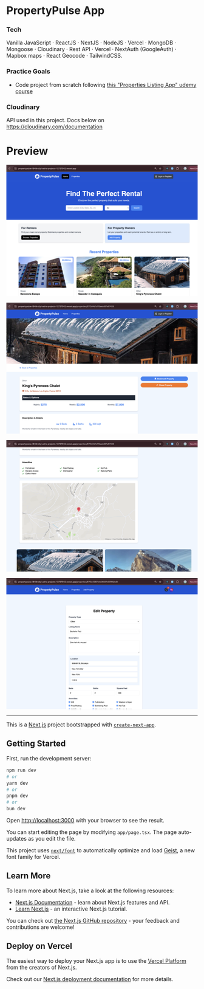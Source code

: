 # PropertyPulse App

### Tech

Vanilla JavaScript · ReactJS · NextJS · NodeJS · Vercel · MongoDB · Mongoose · Cloudinary · Rest API · Vercel · NextAuth (GoogleAuth) · Mapbox maps · React Geocode · TailwindCSS.

### Practice Goals

- Code project from scratch following [this "Properties Listing App" udemy course](https://www.udemy.com/course/nextjs-from-scratch/)

### Cloudinary

API used in this project. Docs below on https://cloudinary.com/documentation

# Preview

![PropertyPulse App, by Adri](https://raw.githubusercontent.com/0xadri/propertypulse/refs/heads/main/public/screenshots/Screenshot%202025-04-15%20at%2018.00.58.png)

![PropertyPulse App, by Adri](https://raw.githubusercontent.com/0xadri/propertypulse/refs/heads/main/public/screenshots/Screenshot%202025-04-15%20at%2018.01.22.png)

![PropertyPulse App, by Adri](https://raw.githubusercontent.com/0xadri/propertypulse/refs/heads/main/public/screenshots/Screenshot%202025-04-15%20at%2018.01.32.png)

![PropertyPulse App, by Adri](https://raw.githubusercontent.com/0xadri/propertypulse/refs/heads/main/public/screenshots/Screenshot%202025-04-15%20at%2018.02.25.png)

------------


This is a [Next.js](https://nextjs.org) project bootstrapped with [`create-next-app`](https://nextjs.org/docs/app/api-reference/cli/create-next-app).

## Getting Started

First, run the development server:

```bash
npm run dev
# or
yarn dev
# or
pnpm dev
# or
bun dev
```

Open [http://localhost:3000](http://localhost:3000) with your browser to see the result.

You can start editing the page by modifying `app/page.tsx`. The page auto-updates as you edit the file.

This project uses [`next/font`](https://nextjs.org/docs/app/building-your-application/optimizing/fonts) to automatically optimize and load [Geist](https://vercel.com/font), a new font family for Vercel.

## Learn More

To learn more about Next.js, take a look at the following resources:

- [Next.js Documentation](https://nextjs.org/docs) - learn about Next.js features and API.
- [Learn Next.js](https://nextjs.org/learn) - an interactive Next.js tutorial.

You can check out [the Next.js GitHub repository](https://github.com/vercel/next.js) - your feedback and contributions are welcome!

## Deploy on Vercel

The easiest way to deploy your Next.js app is to use the [Vercel Platform](https://vercel.com/new?utm_medium=default-template&filter=next.js&utm_source=create-next-app&utm_campaign=create-next-app-readme) from the creators of Next.js.

Check out our [Next.js deployment documentation](https://nextjs.org/docs/app/building-your-application/deploying) for more details.
